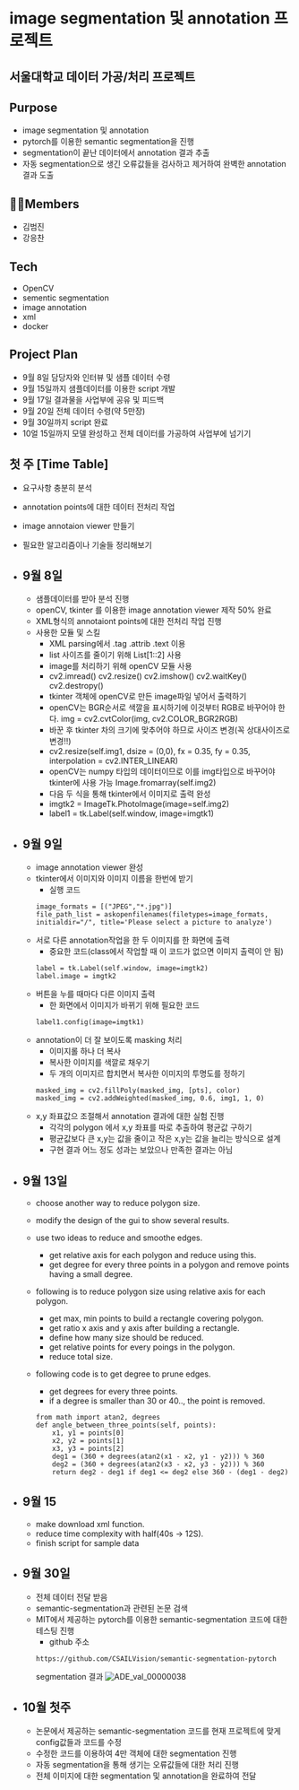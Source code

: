 # image segmentation 및 annotation 프로젝트
## 서울대학교 데이터 가공/처리 프로젝트

## Purpose
  + image segmentation 및 annotation
  + pytorch를 이용한 semantic segmentation을 진행
  + segmentation이 끝난 데이터에서 annotation 결과 추출
  + 자동 segmentation으로 생긴 오류값들을 검사하고 제거하여 완벽한 annotation 결과 도출
  
## 👨‍👦Members
  + 김범진
  + 강응찬
  
## Tech
  + OpenCV
  + sementic segmentation
  + image annotation
  + xml
  + docker

## Project Plan
  + 9월 8일 담당자와 인터뷰 및 샘플 데이터 수령
  + 9월 15일까지 샘플데이터를 이용한 script 개발
  + 9월 17일 결과물을 사업부에 공유 및 피드백
  + 9월 20일 전체 데이터 수령(약 5만장)
  + 9월 30일까지 script 완료
  + 10얼 15일까지 모델 완성하고 전체 데이터를 가공하여 사업부에 넘기기

## 첫 주 [Time Table]
  + 요구사항 충분히 분석
  + annotation points에 대한 데이터 전처리 작업
  + image annotaion viewer 만들기
  + 필요한 알고리즘이나 기술들 정리해보기

+ ## 9월 8일
  + 샘플데이터를 받아 분석 진행
  + openCV, tkinter 를 이용한 image annotation viewer 제작 50% 완료
  + XML형식의 annotaiont points에 대한 전처리 작업 진행
  + 사용한 모듈 및 스킬
    + XML parsing에서 .tag .attrib .text 이용
    + list 사이즈를 줄이기 위해 List[1::2] 사용
    + image를 처리하기 위해 openCV 모듈 사용
    + cv2.imread() cv2.resize() cv2.imshow() cv2.waitKey() cv2.destropy()
    + tkinter 객체에 openCV로 만든 image파일 넣어서 출력하기
    + openCV는 BGR순서로 색깔을 표시하기에 이것부터 RGB로 바꾸어야 한다.  img = cv2.cvtColor(img, cv2.COLOR_BGR2RGB)
    + 바꾼 후 tkinter 차의 크기에 맞추어야 하므로 사이즈 변경(꼭 상대사이즈로 변경!!)
    + cv2.resize(self.img1, dsize = (0,0), fx = 0.35, fy = 0.35, interpolation = cv2.INTER_LINEAR)
    + openCV는 numpy 타입의 데이터이므로 이를 img타입으로 바꾸어야 tkinter에 사용 가능 Image.fromarray(self.img2)
    + 다음 두 식을 통해 tkinter에서 이미지로 출력 완성
    + imgtk2 = ImageTk.PhotoImage(image=self.img2)
    + label1 = tk.Label(self.window, image=imgtk1)
    
+ ## 9월 9일
  + image annotation viewer 완성
  + tkinter에서 이미지와 이미지 이름을 한번에 받기
    + 실행 코드
     ```
     image_formats = [("JPEG","*.jpg")]
     file_path_list = askopenfilenames(filetypes=image_formats, initialdir="/", title='Please select a picture to analyze')
     ```
  + 서로 다른 annotation작업을 한 두 이미지를 한 화면에 출력
    + 중요한 코드(class에서 작업할 때 이 코드가 없으면 이미지 출력이 안 됨)
     ```
     label = tk.Label(self.window, image=imgtk2)
     label.image = imgtk2
     ```
  + 버튼을 누를 때마다 다른 이미지 출력
    + 한 화면에서 이미지가 바뀌기 위해 필요한 코드
    ```
    label1.config(image=imgtk1)
    ```
  + annotation이 더 잘 보이도록 masking 처리
    + 이미지롤 하나 더 복사
    + 복사한 이미지를 색깔로 채우기
    + 두 개의 이미지르 합치면서 복사한 이미지의 투명도를 정하기
    ```
    masked_img = cv2.fillPoly(masked_img, [pts], color)
    masked_img = cv2.addWeighted(masked_img, 0.6, img1, 1, 0)
    ```
  + x,y 좌표값으 조절해서 annotation 결과에 대한 실험 진행
    + 각각의 polygon 에서 x,y 좌표를 따로 추출하여 평균값 구하기
    + 평균값보다 큰 x,y는 값을 줄이고 작은 x,y는 값을 늘리는 방식으로 설계
    + 구현 결과 어느 정도 성과는 보았으나 만족한 결과는 아님
    
+ ## 9월 13일
  + choose another way to reduce polygon size.
  + modify the design of the gui to show several results.
  + use two ideas to reduce and smoothe edges.
    + get relative axis for each polygon and reduce using this.
    + get degree for every three points in a polygon and remove points having a small degree.
    
  + following is to reduce polygon size using relative axis for each polygon.
    + get max, min points to build a rectangle covering polygon.
    + get ratio x axis and y axis after building a rectangle.
    + define how many size should be reduced.
    + get relative points for every poings in the polygon.
    + reduce total size.
    
  + following code is to get degree to prune edges.
    + get degrees for every three points.
    + if a degree is smaller than 30 or 40.., the point is removed.
    ```
    from math import atan2, degrees
    def angle_between_three_points(self, points):
        x1, y1 = points[0]
        x2, y2 = points[1]
        x3, y3 = points[2]
        deg1 = (360 + degrees(atan2(x1 - x2, y1 - y2))) % 360
        deg2 = (360 + degrees(atan2(x3 - x2, y3 - y2))) % 360
        return deg2 - deg1 if deg1 <= deg2 else 360 - (deg1 - deg2)
    ```
 
+ ## 9월 15
  + make download xml function.
  + reduce time complexity with half(40s -> 12S).
  + finish script for sample data

+ ## 9월 30일
  + 전체 데이터 전달 받음
  + semantic-segmentation과 관련된 논문 검색
  + MIT에서 제공하는 pytorch를 이용한 semantic-segmentation 코드에 대한 테스팅 진행
    + github 주소
    ```
    https://github.com/CSAILVision/semantic-segmentation-pytorch
    ```
    segmentation 결과
    ![ADE_val_00000038](https://user-images.githubusercontent.com/83147205/139013837-6b0850d7-295d-4f78-8993-867f1fd8936a.jpg)

+ ## 10월 첫주
  + 논문에서 제공하는 semantic-segmentation 코드를 현재 프로젝트에 맞게 config값들과 코드를 수정
  + 수정한 코드를 이용하여 4만 객체에 대한 segmentation 진행
  + 자동 segmentation을 통해 생기는 오류값들에 대한 처리 진행
  + 전체 이미지에 대한 segmentation 및 annotation을 완료하여 전달
